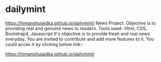 # dailymint
https://himanshujaidka.github.io/dailymint/
News Project. Objective is to providing real and genuine news to readers. Tools used- Html, CSS, Bootstrap4, Javascript
It's objective is to provide fresh and real news everyday.
You are invited to contribute and add more features to it.
You could acces it by clicking below link:-

https://himanshujaidka.github.io/dailymint/
